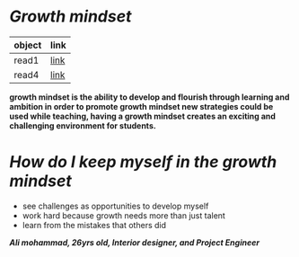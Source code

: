# ***Growth mindset***
object|link
------|------
read1|[link](https://alialjeatawy.github.io/reading-notes/read1)
read4|[link](https://alialjeatawy.github.io/reading-notes/read4)

**growth  mindset is the ability to develop and flourish through learning and ambition in order to promote growth mindset new strategies could be used while teaching, having a growth mindset creates an exciting and challenging environment for students.**
# *How do I keep myself in the growth mindset*
* see challenges as opportunities to develop myself
* work hard because growth needs more than just talent
* learn from the mistakes that others did

***Ali mohammad, 26yrs old, Interior designer, and Project Engineer*** 

